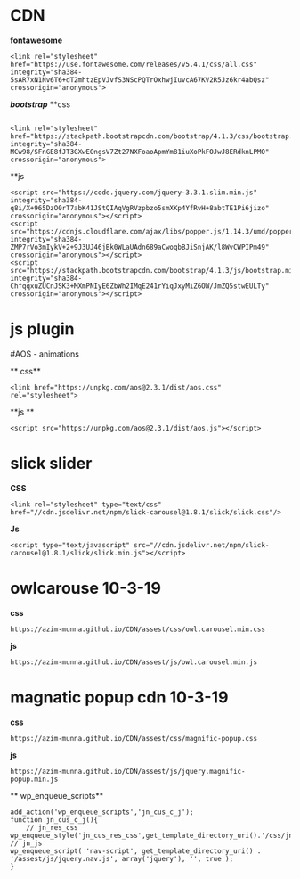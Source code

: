 # CDN

**fontawesome**

```
<link rel="stylesheet" href="https://use.fontawesome.com/releases/v5.4.1/css/all.css" integrity="sha384-5sAR7xN1Nv6T6+dT2mhtzEpVJvfS3NScPQTrOxhwjIuvcA67KV2R5Jz6kr4abQsz" crossorigin="anonymous">
```
***bootstrap***
**css
```

<link rel="stylesheet" href="https://stackpath.bootstrapcdn.com/bootstrap/4.1.3/css/bootstrap.min.css" integrity="sha384-MCw98/SFnGE8fJT3GXwEOngsV7Zt27NXFoaoApmYm81iuXoPkFOJwJ8ERdknLPMO" crossorigin="anonymous">
````
**js

```
<script src="https://code.jquery.com/jquery-3.3.1.slim.min.js" integrity="sha384-q8i/X+965DzO0rT7abK41JStQIAqVgRVzpbzo5smXKp4YfRvH+8abtTE1Pi6jizo" crossorigin="anonymous"></script>
<script src="https://cdnjs.cloudflare.com/ajax/libs/popper.js/1.14.3/umd/popper.min.js" integrity="sha384-ZMP7rVo3mIykV+2+9J3UJ46jBk0WLaUAdn689aCwoqbBJiSnjAK/l8WvCWPIPm49" crossorigin="anonymous"></script>
<script src="https://stackpath.bootstrapcdn.com/bootstrap/4.1.3/js/bootstrap.min.js" integrity="sha384-ChfqqxuZUCnJSK3+MXmPNIyE6ZbWh2IMqE241rYiqJxyMiZ6OW/JmZQ5stwEULTy" crossorigin="anonymous"></script>
```

# js plugin

#AOS - animations

** css**

```
<link href="https://unpkg.com/aos@2.3.1/dist/aos.css" rel="stylesheet">
```
**js **
```
<script src="https://unpkg.com/aos@2.3.1/dist/aos.js"></script>
```
# slick slider

**CSS**
```
<link rel="stylesheet" type="text/css" href="//cdn.jsdelivr.net/npm/slick-carousel@1.8.1/slick/slick.css"/>
```

**Js**
```
<script type="text/javascript" src="//cdn.jsdelivr.net/npm/slick-carousel@1.8.1/slick/slick.min.js"></script>
```			
# owlcarouse 10-3-19

**css**
```
https://azim-munna.github.io/CDN/assest/css/owl.carousel.min.css
```
**js**
```
https://azim-munna.github.io/CDN/assest/js/owl.carousel.min.js
```

# magnatic popup cdn 10-3-19

**css**
```
https://azim-munna.github.io/CDN/assest/css/magnific-popup.css
```
**js**
```
https://azim-munna.github.io/CDN/assest/js/jquery.magnific-popup.min.js
```
** wp_enqueue_scripts**
```
add_action('wp_enqueue_scripts','jn_cus_c_j');
function jn_cus_c_j(){
	// jn_res_css
wp_enqueue_style('jn_cus_res_css',get_template_directory_uri().'/css/jn_res_css.css')
// jn_js
wp_enqueue_script( 'nav-script', get_template_directory_uri() . '/assest/js/jquery.nav.js', array('jquery'), '', true );
}
```
